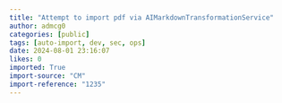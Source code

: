 ```yaml
---
title: "Attempt to import pdf via AIMarkdownTransformationService"
author: admcg0
categories: [public]
tags: [auto-import, dev, sec, ops]
date: 2024-08-01 23:16:07
likes: 0
imported: True 
import-source: "CM"
import-reference: "1235"
---
```



